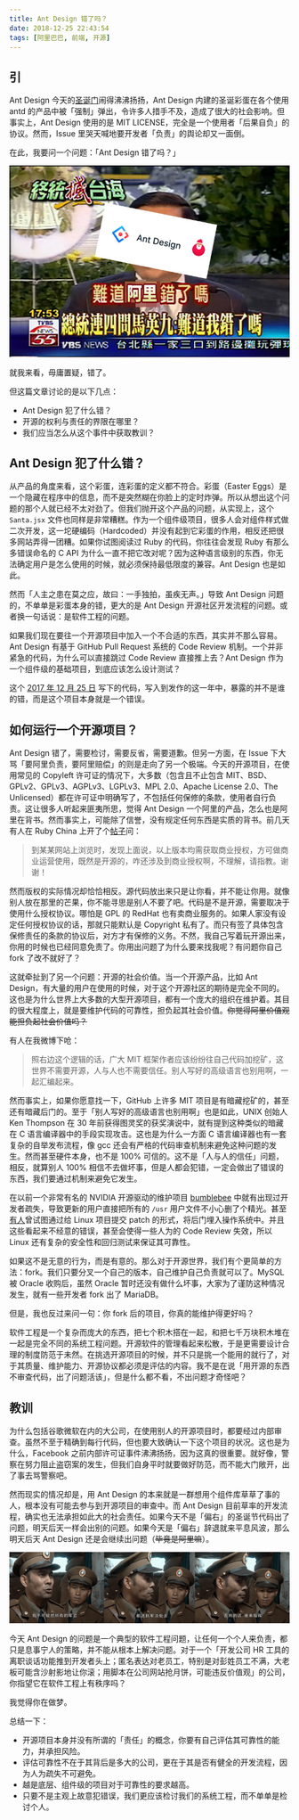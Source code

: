 ```yaml
---
title: Ant Design 错了吗？
date: 2018-12-25 22:43:54
tags: [阿里巴巴, 前端, 开源]
---
```


## 引

Ant Design 今天的[圣诞门](https://github.com/ant-design/ant-design/issues/13848)闹得沸沸扬扬，Ant Design 内建的圣诞彩蛋在各个使用 antd 的产品中被「强制」弹出，令许多人措手不及，造成了很大的社会影响。但事实上，Ant Design 使用的是 MIT LICENSE，完全是一个使用者「后果自负」的协议。然而，Issue 里哭天喊地要开发者「负责」的舆论却又一面倒。

在此，我要问一个问题：「Ant Design 错了吗？」

​![is-ali-wront](/static/is-ali-wrong.jpg)

就我来看，毋庸置疑，错了。

但这篇文章讨论的是以下几点：

- Ant Design 犯了什么错？
- 开源的权利与责任的界限在哪里？
- 我们应当怎么从这个事件中获取教训？

## Ant Design 犯了什么错？

从产品的角度来看，这个彩蛋，连彩蛋的定义都不符合。彩蛋（Easter Eggs）是一个隐藏在程序中的信息，而不是突然糊在你脸上的定时炸弹。所以从想出这个问题的那个人就已经不太对劲了。但我们抛开这个产品的问题，从实现上，这个 `Santa.jsx` 文件也同样是非常糟糕。作为一个组件级项目，很多人会对组件样式做二次开发，这一坨硬编码（Hardcoded）并没有起到它彩蛋的作用，相反还把很多网站弄得一团糟。如果你试图阅读过 Ruby 的代码，你往往会发现 Ruby 有那么多错误命名的 C API 为什么一直不把它改对呢？因为这种语言级别的东西，你无法确定用户是怎么使用的时候，就必须保持最低限度的兼容。Ant Design 也是如此。

然而「人主之患在莫之应，故曰：一手独拍，虽疾无声。」导致 Ant Design 问题的，不单单是彩蛋本身的错，更大的是 Ant Design 开源社区开发流程的问题。或者换一句话说：是软件工程的问题。

如果我们现在要往一个开源项目中加入一个不合适的东西，其实并不那么容易。Ant Design 有基于 GitHub Pull Request 系统的 Code Review 机制。一个并非紧急的代码，为什么可以直接跳过 Code Review 直接推上去？Ant Design 作为一个组件级的基础项目，到底应该怎么设计测试？

这个 [2017 年 12 月 25 日](https://github.com/ant-design/ant-design/commit/f706e2554f706b4e47f0c0cb3bcada1fe24dc32d) 写下的代码，写入到发作的这一年中，暴露的并不是谁的错，而是这个项目本身就是一个错误。

## 如何运行一个开源项目？

Ant Design 错了，需要检讨，需要反省，需要道歉。但另一方面，在 Issue 下大骂「要阿里负责，要阿里赔偿」的则是走向了另一个极端。今天的开源项目，在使用常见的 Copyleft 许可证的情况下，大多数（包含且不止包含 MIT、BSD、GPLv2、GPLv3、AGPLv3、LGPLv3、MPL 2.0、Apache License 2.0、The Unlicensed）都在许可证中明确写了，不包括任何保修的条款，使用者自行负责。这让很多人听起来匪夷所思，觉得 Ant Design 一个阿里的产品，怎么也是阿里在背书。然而事实上，可能除了信誉，没有规定任何东西是实质的背书。前几天有人在 Ruby China 上开了个[帖子](https://ruby-china.org/topics/37902)问：

> 到某某网站上浏览时，发现上面说，以上版本均需获取商业授权，方可做商业运营使用，既然是开源的，咋还涉及到商业授权啊，不理解，请指教。谢谢！

然而版权的实际情况却恰恰相反。源代码放出来只是让你看，并不能让你用。就像别人放在那里的芒果，你不能寻思是别人不要了吧。代码是不是开源，需要取决于使用什么授权协议。哪怕是 GPL 的 RedHat 也有卖商业服务的。如果人家没有设定任何授权协议的话，那就只能默认是 Copyright 私有了。而只有签了具体包含保修责任的条款的协议后，对方才有保修的义务。不然，我自己写着玩开源出来，你用的时候也已经同意免责了。你用出问题了为什么要来找我呢？有问题你自己 fork 了改不就好了？

这就牵扯到了另一个问题：开源的社会价值。当一个开源产品，比如 Ant Design，有大量的用户在使用的时候，对于这个开源社区的期待是完全不同的。这也是为什么世界上大多数的大型开源项目，都有一个庞大的组织在维护着。其目的很大程度上，就是要维护代码的可靠性，担负起其社会价值。~~你觉得阿里价值观能担负起社会价值吗？~~

有人在我微博下呛：

> 照右边这个逻辑的话，广大 MIT 框架作者应该纷纷往自己代码加挖矿，这世界不需要开源，人与人也不需要信任。别人写好的高级语言也别用啊，一起汇编起来。

然而事实上，如果你愿意找一下，GitHub 上许多 MIT 项目是有暗藏挖矿的，甚至还有暗藏后门的。至于「别人写好的高级语言也别用啊」也是如此，UNIX 创始人 Ken Thompson 在 30 年前获得图灵奖的获奖演说中，就有提到这种类似的暗藏在 C 语言编译器中的手段实现攻击。这也是为什么一方面 C 语言编译器也有一套复杂的自举发布流程，像 gcc 还会有严格的代码审查机制来避免这种问题的发生。然而甚至硬件本身，也不是 100% 可信的。这不是「人与人的信任」问题，相反，就算别人 100% 相信不去做坏事，但是人都会犯错，一定会做出了错误的东西，我们要通过机制来避免它发生。

在以前一个非常有名的 NVIDIA 开源驱动的维护项目 [bumblebee](https://github.com/MrMEEE/bumblebee-Old-and-abbandoned/issues/123) 中就有出现过开发者疏失，导致更新的用户直接把所有的 `/usr` 用户文件不小心删了个精光。甚至[有人](https://www.omgubuntu.co.uk/2013/11/nsa-ask-linus-torvalds-include-backdoors-linux-father-says-yes)曾试图通过给 Linux 项目提交 patch 的形式，将后门埋入操作系统中。并且这些看起来不经意的错误，甚至会使得一些人为的 Code Review 失效，所以 Linux 还有复杂的安全性和回归测试来保证其可靠性。

如果这不是无意的行为，而是有意的。那么对于开源世界，我们有个更简单的方法：fork。我们只要分叉一个自己的版本，自己维护自己负责就可以了。MySQL 被 Oracle 收购后，虽然 Oracle 暂时还没有做什么坏事，大家为了谨防这种情况发生，就有一些开发者 fork 出了 MariaDB。

但是，我也反过来问一句：你 fork 后的项目，你真的能维护得更好吗？

软件工程是一个复杂而庞大的东西，把七个积木搭在一起，和把七千万块积木堆在一起是完全不同的系统工程问题。开源软件的管理看起来松散，于是更需要设计合理的制度防范于未然。在挑选开源项目的时候，并不只是挑一个能用的就行了，对于其质量、维护能力、开源协议都必须是评估的内容。我不是在说「用开源的东西不审查代码，出了问题活该」，但是什么都不看，不出问题才奇怪吧？

## 教训

为什么包括谷歌微软在内的大公司，在使用别人的开源项目时，都要经过内部审查。虽然不至于精确到每行代码，但也要大致确认一下这个项目的状况。这也是为什么，Facebook 之前内部许可证事件沸沸扬扬，因为这真的很重要。就好像，警察在努力阻止盗窃案的发生，但我们自身平时就要做好防范，而不能大门敞开，出了事去骂警察吧。

然而现实的情况却是，用 Ant Design 的本来就是一群想用个组件库草草了事的人，根本没有可能去参与到开源项目的审查中。而 Ant Design 目前草率的开发流程，确实也无法承担如此大的社会责任。如果今天不是「偏右」的圣诞节代码出了问题，明天后天一样会出别的问题。如果今天是「偏右」辞退就来平息风波，那么明天后天 Ant Design 还是会继续出问题（~~毕竟是阿里嘛~~）。

​![judge](/static/judge.png)

今天 Ant Design 的问题是一个典型的软件工程问题，让任何一个个人来负责，都只是息事宁人的策略，并不能从根本上解决问题。对于一个「开发公司 HR 工具的离职谈话功能推到开发者头上；匿名表达对老员工，特别是对彭姓员工不满，大老板可能含沙射影地让你滚；用脚本在公司网站抢月饼，可能违反价值观」的公司，你指望它在软件工程上有秩序吗？

我觉得你在做梦。

总结一下：

- 开源项目本身并没有所谓的「责任」的概念，你要有自己评估其可靠性的能力，并承担风险。
- 评估可靠性不在于其背后是多大的公司，更在于其是否有健全的开发流程，因为人为疏失不可避免。
- 越是底层、组件级的项目对于可靠性的要求越高。
- 只要不是主观上故意犯错误，我们更应该检讨我们的系统工程，而不单单是检讨个人。
